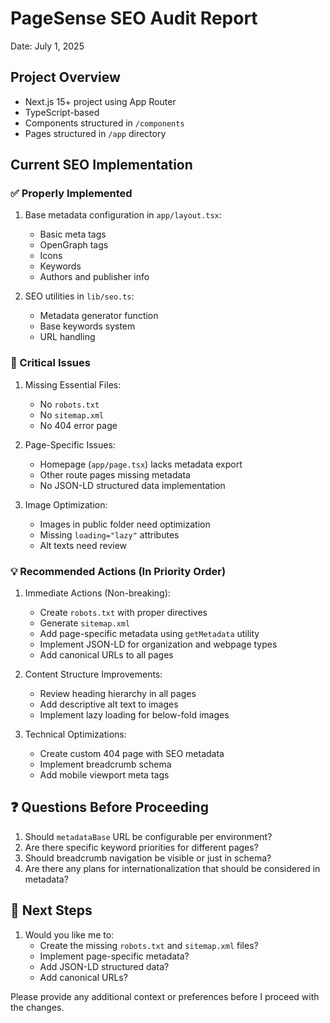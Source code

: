 # PageSense SEO Audit Report

Date: July 1, 2025

## Project Overview

- Next.js 15+ project using App Router
- TypeScript-based
- Components structured in `/components`
- Pages structured in `/app` directory

## Current SEO Implementation

### ✅ Properly Implemented

1. Base metadata configuration in `app/layout.tsx`:

   - Basic meta tags
   - OpenGraph tags
   - Icons
   - Keywords
   - Authors and publisher info

2. SEO utilities in `lib/seo.ts`:
   - Metadata generator function
   - Base keywords system
   - URL handling

### 🚨 Critical Issues

1. Missing Essential Files:

   - No `robots.txt`
   - No `sitemap.xml`
   - No 404 error page

2. Page-Specific Issues:

   - Homepage (`app/page.tsx`) lacks metadata export
   - Other route pages missing metadata
   - No JSON-LD structured data implementation

3. Image Optimization:
   - Images in public folder need optimization
   - Missing `loading="lazy"` attributes
   - Alt texts need review

### 💡 Recommended Actions (In Priority Order)

1. Immediate Actions (Non-breaking):

   - Create `robots.txt` with proper directives
   - Generate `sitemap.xml`
   - Add page-specific metadata using `getMetadata` utility
   - Implement JSON-LD for organization and webpage types
   - Add canonical URLs to all pages

2. Content Structure Improvements:

   - Review heading hierarchy in all pages
   - Add descriptive alt text to images
   - Implement lazy loading for below-fold images

3. Technical Optimizations:
   - Create custom 404 page with SEO metadata
   - Implement breadcrumb schema
   - Add mobile viewport meta tags

## ❓ Questions Before Proceeding

1. Should `metadataBase` URL be configurable per environment?
2. Are there specific keyword priorities for different pages?
3. Should breadcrumb navigation be visible or just in schema?
4. Are there any plans for internationalization that should be considered in metadata?

## 🔄 Next Steps

1. Would you like me to:
   - Create the missing `robots.txt` and `sitemap.xml` files?
   - Implement page-specific metadata?
   - Add JSON-LD structured data?
   - Add canonical URLs?

Please provide any additional context or preferences before I proceed with the changes.
